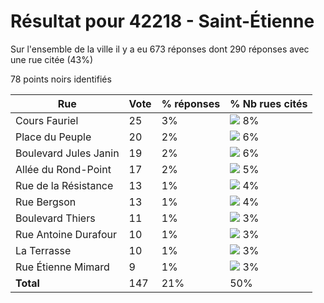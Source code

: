 # Résultat pour 42218 - Saint-Étienne

Sur l'ensemble de la ville il y a eu 673 réponses dont 290 réponses avec une rue citée (43%)

78 points noirs identifiés

| Rue | Vote | % réponses | % Nb rues cités|
|-----|------|------------|----------------|
| Cours Fauriel | 25 | 3% | <img src="../../img/bar_8.gif" />&nbsp;8%|
| Place du Peuple | 20 | 2% | <img src="../../img/bar_6.gif" />&nbsp;6%|
| Boulevard Jules Janin | 19 | 2% | <img src="../../img/bar_6.gif" />&nbsp;6%|
| Allée du Rond-Point | 17 | 2% | <img src="../../img/bar_5.gif" />&nbsp;5%|
| Rue de la Résistance | 13 | 1% | <img src="../../img/bar_4.gif" />&nbsp;4%|
| Rue Bergson | 13 | 1% | <img src="../../img/bar_4.gif" />&nbsp;4%|
| Boulevard Thiers | 11 | 1% | <img src="../../img/bar_3.gif" />&nbsp;3%|
| Rue Antoine Durafour | 10 | 1% | <img src="../../img/bar_3.gif" />&nbsp;3%|
| La Terrasse | 10 | 1% | <img src="../../img/bar_3.gif" />&nbsp;3%|
| Rue Étienne Mimard | 9 | 1% | <img src="../../img/bar_3.gif" />&nbsp;3%|
| **Total** | 147 | 21% | 50%|
